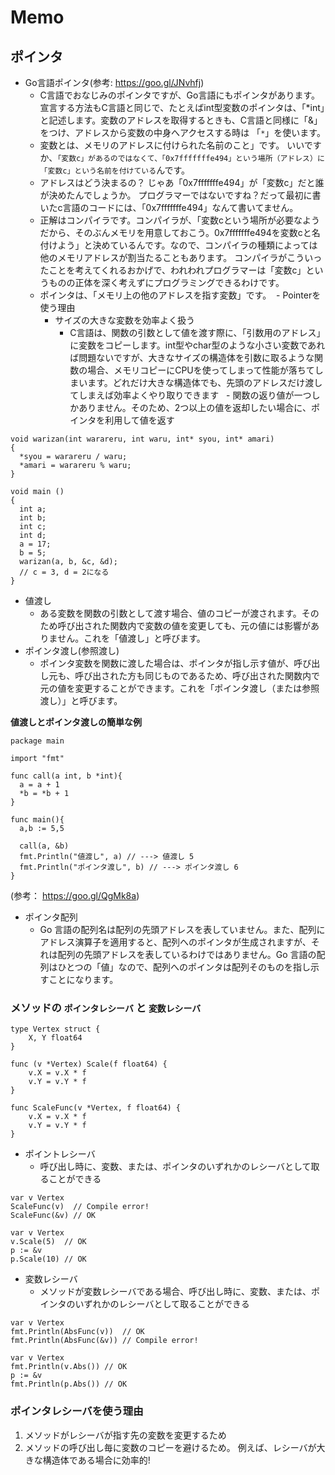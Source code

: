 
# Memo

## ポインタ
- Go言語ポインタ(参考: https://goo.gl/JNvhfj)
  - C言語でおなじみのポインタですが、Go言語にもポインタがあります。 宣言する方法もC言語と同じで、たとえばint型変数のポインタは、「*int」と記述します。変数のアドレスを取得するときも、C言語と同様に「&」をつけ、アドレスから変数の中身へアクセスする時は 「`*`」を使います。
  - 変数とは、メモリのアドレスに付けられた名前のこと」です。
いいですか、`「変数c」があるのではなくて、「0x7fffffffe494」という場所（アドレス）に「変数c」という名前を付けている`んです。
  - アドレスはどう決まるの？
じゃあ「0x7fffffffe494」が「変数c」だと誰が決めたんでしょうか。
プログラマーではないですね？だって最初に書いたc言語のコードには、「0x7fffffffe494」なんて書いてません。
  - 正解はコンパイラです。コンパイラが、「変数cという場所が必要なようだから、そのぶんメモリを用意しておこう。0x7fffffffe494を変数cと名付けよう」と決めているんです。なので、コンパイラの種類によっては他のメモリアドレスが割当たることもあります。
コンパイラがこういったことを考えてくれるおかげで、われわれプログラマーは「変数c」というものの正体を深く考えずにプログラミングできるわけです。
  - ポインタは、「メモリ上の他のアドレスを指す変数」です。
  - Pointerを使う理由
    - サイズの大きな変数を効率よく扱う
      - C言語は、関数の引数として値を渡す際に、「引数用のアドレス」に変数をコピーします。int型やchar型のような小さい変数であれば問題ないですが、大きなサイズの構造体を引数に取るような関数の場合、メモリコピーにCPUを使ってしまって性能が落ちてしまいます。どれだけ大きな構造体でも、先頭のアドレスだけ渡してしまえば効率よくやり取りできます
    - 関数の返り値が一つしかありません。そのため、2つ以上の値を返却したい場合に、ポインタを利用して値を返す
```
void warizan(int warareru, int waru, int* syou, int* amari)
{
  *syou = warareru / waru;
  *amari = warareru % waru;
}

void main ()
{
  int a;
  int b;
  int c;
  int d;
  a = 17;
  b = 5;
  warizan(a, b, &c, &d);
  // c = 3, d = 2になる
}
```

- 値渡し
  - ある変数を関数の引数として渡す場合、値のコピーが渡されます。そのため呼び出された関数内で変数の値を変更しても、元の値には影響がありません。これを「値渡し」と呼びます。  
- ポインタ渡し(参照渡し)
  - ポインタ変数を関数に渡した場合は、ポインタが指し示す値が、呼び出し元も、呼び出された方も同じものであるため、呼び出された関数内で元の値を変更することができます。これを「ポインタ渡し（または参照渡し）」と呼びます。

**値渡しとポインタ渡しの簡単な例**
```
package main

import "fmt"

func call(a int, b *int){
  a = a + 1
  *b = *b + 1
}

func main(){
  a,b := 5,5

  call(a, &b)
  fmt.Println("値渡し", a) // ---> 値渡し 5
  fmt.Println("ポインタ渡し", b) // ---> ポインタ渡し 6
}
```


(参考： https://goo.gl/QgMk8a)


- ポインタ配列
  - Go 言語の配列名は配列の先頭アドレスを表していません。また、配列にアドレス演算子を適用すると、配列へのポインタが生成されますが、それは配列の先頭アドレスを表しているわけではありません。Go 言語の配列はひとつの「値」なので、配列へのポインタは配列そのものを指し示すことになります。


### メソッドの `ポインタレシーバ` と `変数レシーバ`

```
type Vertex struct {
	X, Y float64
}

func (v *Vertex) Scale(f float64) {
	v.X = v.X * f
	v.Y = v.Y * f
}

func ScaleFunc(v *Vertex, f float64) {
	v.X = v.X * f
	v.Y = v.Y * f
}

```

- ポイントレシーバ
  - 呼び出し時に、変数、または、ポインタのいずれかのレシーバとして取ることができる

```
var v Vertex
ScaleFunc(v)  // Compile error!
ScaleFunc(&v) // OK

var v Vertex
v.Scale(5)  // OK
p := &v
p.Scale(10) // OK
```

- 変数レシーバ
  - メソッドが変数レシーバである場合、呼び出し時に、変数、または、ポインタのいずれかのレシーバとして取ることができる

```
var v Vertex
fmt.Println(AbsFunc(v))  // OK
fmt.Println(AbsFunc(&v)) // Compile error!

var v Vertex
fmt.Println(v.Abs()) // OK
p := &v
fmt.Println(p.Abs()) // OK
```

### ポインタレシーバを使う理由

1. メソッドがレシーバが指す先の変数を変更するため
2. メソッドの呼び出し毎に変数のコピーを避けるため。 例えば、レシーバが大きな構造体である場合に効率的!
